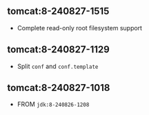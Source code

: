 ## tomcat:8-240827-1515

- Complete read-only root filesystem support

## tomcat:8-240827-1129

- Split `conf` and `conf.template`

## tomcat:8-240827-1018

- FROM `jdk:8-240826-1208`
